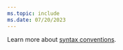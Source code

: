 ```yaml
---
ms.topic: include
ms.date: 07/20/2023
---
```


Learn more about [syntax conventions](data-explorer/kusto/query/syntax-conventions.md).